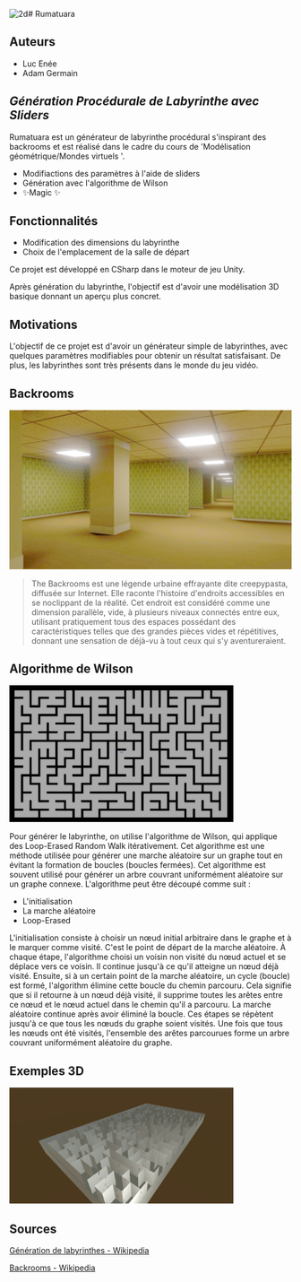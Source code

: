 ![2d](https://github.com/Ryacuda/Rumatuara/assets/55671330/dd86d7f5-f538-4b26-acde-78f298c92f2e)# Rumatuara

## Auteurs

- Luc Enée
- Adam Germain

## _Génération Procédurale de Labyrinthe avec Sliders_

Rumatuara est un générateur de labyrinthe procédural s'inspirant des backrooms et est réalisé dans le cadre du cours de 'Modélisation géométrique/Mondes virtuels '.

- Modifiactions des paramètres à l'aide de sliders
- Génération avec l'algorithme de Wilson
- ✨Magic ✨

## Fonctionnalités

- Modification des dimensions du labyrinthe
- Choix de l'emplacement de la salle de départ

Ce projet est développé en CSharp dans le moteur de jeu Unity.

Après génération du labyrinthe, l'objectif est d'avoir une modélisation 3D basique donnant un aperçu plus concret.

## Motivations

L'objectif de ce projet est d'avoir un générateur simple de labyrinthes, avec quelques paramètres modifiables pour obtenir un résultat satisfaisant. De plus, les labyrinthes sont très présents dans le monde du jeu vidéo.

## Backrooms

<img width="600" alt="Backrooms" src="https://github.com/Ryacuda/Rumatuara/blob/main/readme_mats/Backrooms_model.jpg?raw=true">

> The Backrooms est une légende urbaine effrayante dite creepypasta, diffusée sur Internet. Elle raconte l'histoire d'endroits accessibles en se noclippant de la réalité. Cet endroit est considéré comme une dimension parallèle, vide, à plusieurs niveaux connectés entre eux, utilisant pratiquement tous des espaces possédant des caractéristiques telles que des grandes pièces vides et répétitives, donnant une sensation de déjà-vu à tout ceux qui s'y aventureraient.

## Algorithme de Wilson

<img width="400" alt="Labyrinthe 15x15 généré avec l'algorithme de Wilson" src="https://github.com/Ryacuda/Rumatuara/blob/main/readme_mats/2d.PNG?raw=true">

Pour générer le labyrinthe, on utilise l'algorithme de Wilson, qui applique des Loop-Erased Random Walk itérativement. Cet algorithme est une méthode utilisée pour générer une marche aléatoire sur un graphe tout en évitant la formation de boucles (boucles fermées). Cet algorithme est souvent utilisé pour générer un arbre couvrant uniformément aléatoire sur un graphe connexe. L'algorithme peut être découpé comme suit :

- L'initialisation
- La marche aléatoire
- Loop-Erased

L'initialisation consiste à choisir un nœud initial arbitraire dans le graphe et à le marquer comme visité. C'est le point de départ de la marche aléatoire. À chaque étape, l'algorithme choisi un voisin non visité du nœud actuel et se déplace vers ce voisin. Il continue jusqu'à ce qu'il atteigne un nœud déjà visité. Ensuite, si à un certain point de la marche aléatoire, un cycle (boucle) est formé, l'algorithm élimine cette boucle du chemin parcouru. Cela signifie que si il retourne à un nœud déjà visité, il supprime toutes les arêtes entre ce nœud et le nœud actuel dans le chemin qu'il a parcouru. La marche aléatoire continue après avoir éliminé la boucle. Ces étapes se répètent jusqu'à ce que tous les nœuds du graphe soient visités. Une fois que tous les nœuds ont été visités, l'ensemble des arêtes parcourues forme un arbre couvrant uniformément aléatoire du graphe.

## Exemples 3D

<img width="400" alt="Labyrinthe 25x15 généré avec l'algorithme de Wilson, puis généré en 3D" src="https://github.com/Ryacuda/Rumatuara/blob/main/readme_mats/maze15x25.PNG?raw=true">

## Sources

[Génération de labyrinthes - Wikipedia](https://en.wikipedia.org/wiki/Maze_generation_algorithm)

[Backrooms - Wikipedia](https://en.wikipedia.org/wiki/The_Backrooms)

